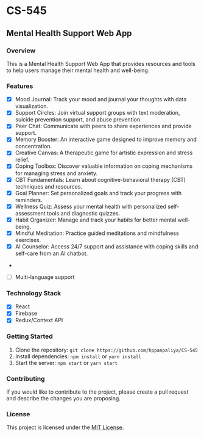 # CS-545

## Mental Health Support Web App

### Overview
This is a Mental Health Support Web App that provides resources and tools to help users manage their mental health and well-being.

### Features
- [X] Mood Journal: Track your mood and journal your thoughts with data visualization.
- [X] Support Circles: Join virtual support groups with text moderation, suicide prevention support, and abuse prevention.
- [X] Peer Chat: Communicate with peers to share experiences and provide support.
- [X] Memory Booster: An interactive game designed to improve memory and concentration.
- [X] Creative Canvas: A therapeutic game for artistic expression and stress relief.
- [X] Coping Toolbox: Discover valuable information on coping mechanisms for managing stress and anxiety.
- [X] CBT Fundamentals: Learn about cognitive-behavioral therapy (CBT) techniques and resources.
- [X] Goal Planner: Set personalized goals and track your progress with reminders.
- [X] Wellness Quiz: Assess your mental health with personalized self-assessment tools and diagnostic quizzes.
- [X] Habit Organizer: Manage and track your habits for better mental well-being.
- [X] Mindful Meditation: Practice guided meditations and mindfulness exercises.
- [X] AI Counselor: Access 24/7 support and assistance with coping skills and self-care from an AI chatbot.
- 
- [ ] Multi-language support

### Technology Stack
- [x] React
- [x] Firebase
- [x] Redux/Context API

### Getting Started
1. Clone the repository: `git clone https://github.com/hppanpaliya/CS-545`
2. Install dependencies: `npm install` or `yarn install`
3. Start the server: `npm start` or `yarn start`

### Contributing
If you would like to contribute to the project, please create a pull request and describe the changes you are proposing.

### License
This project is licensed under the [MIT License](https://opensource.org/licenses/MIT).
